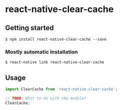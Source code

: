 # react-native-clear-cache

## Getting started

`$ npm install react-native-clear-cache --save`

### Mostly automatic installation

`$ react-native link react-native-clear-cache`

## Usage
```javascript
import ClearCache from 'react-native-clear-cache';

// TODO: What to do with the module?
ClearCache;
```
